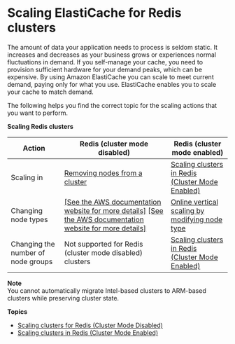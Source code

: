 # Scaling ElastiCache for Redis clusters<a name="Scaling"></a>

The amount of data your application needs to process is seldom static\. It increases and decreases as your business grows or experiences normal fluctuations in demand\. If you self\-manage your cache, you need to provision sufficient hardware for your demand peaks, which can be expensive\. By using Amazon ElastiCache you can scale to meet current demand, paying only for what you use\. ElastiCache enables you to scale your cache to match demand\.

The following helps you find the correct topic for the scaling actions that you want to perform\.


**Scaling Redis clusters**  

| Action | Redis \(cluster mode disabled\) | Redis \(cluster mode enabled\) | 
| --- | --- | --- | 
|  Scaling in  |  [Removing nodes from a cluster](Clusters.DeleteNode.md)  |  [Scaling clusters in Redis \(Cluster Mode Enabled\)](scaling-redis-cluster-mode-enabled.md)  | 
|  Changing node types  |  [\[See the AWS documentation website for more details\]](http://docs.aws.amazon.com/AmazonElastiCache/latest/red-ug/Scaling.html) [\[See the AWS documentation website for more details\]](http://docs.aws.amazon.com/AmazonElastiCache/latest/red-ug/Scaling.html)  |  [Online vertical scaling by modifying node type](redis-cluster-vertical-scaling.md)  | 
|  Changing the number of node groups  |  Not supported for Redis \(cluster mode disabled\) clusters  |  [Scaling clusters in Redis \(Cluster Mode Enabled\)](scaling-redis-cluster-mode-enabled.md)  | 

**Note**  
You cannot automatically migrate Intel\-based clusters to ARM\-based clusters while preserving cluster state\. 

**Topics**
+ [Scaling clusters for Redis \(Cluster Mode Disabled\)](scaling-redis-classic.md)
+ [Scaling clusters in Redis \(Cluster Mode Enabled\)](scaling-redis-cluster-mode-enabled.md)